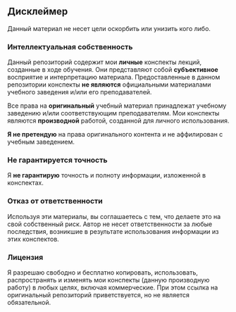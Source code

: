 ## Дисклеймер

Данный материал не несет цели оскорбить или унизить кого либо. 
### Интеллектуальная собственность
Данный репозиторий содержит мои **личные** конспекты лекций, созданные в ходе обучения. Они представляют собой **субъективное** восприятие и интерпретацию материала. Предоставленные в данном репозитории конспекты **не являются** официальными материалами учебного заведения и/или его преподавателей.

Все права на **оригинальный** учебный материал принадлежат учебному заведению и/или соответствующим преподавателям. Мои конспекты являются **производной** работой, созданной для личного использования.

**Я не претендую** на права оригинального контента и не аффилирован с учебным заведением.
### Не гарантируется точность
Я **не гарантирую** точность и полноту информации, изложенной в конспектах.

### Отказ от ответственности
Используя эти материалы, вы соглашаетесь с тем, что делаете это на свой собственный риск. Автор не несет ответственности за любые последствия, возникшие в результате использования информации из этих конспектов.

### Лицензия 
 Я разрешаю свободно и бесплатно копировать, использовать, распространять и изменять мои конспекты (данную производную работу) в любых целях, включая коммерческие. При этом ссылка на оригинальный репозиторий приветствуется, но не является обязательной.